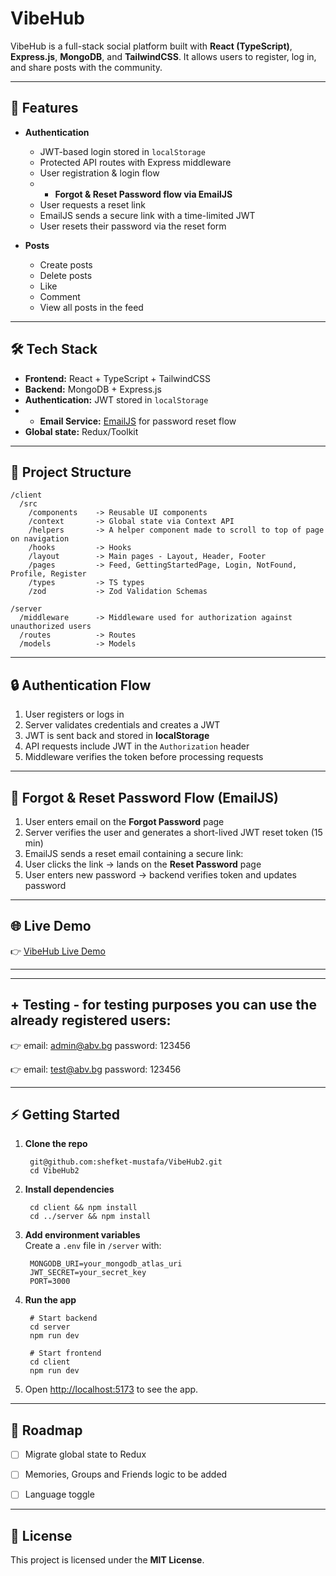 # VibeHub

VibeHub is a full-stack social platform built with **React (TypeScript)**, **Express.js**, **MongoDB**, and **TailwindCSS**. It allows users to register, log in, and share posts with the community.

---

## 🚀 Features

- **Authentication**
  - JWT-based login stored in `localStorage`
  - Protected API routes with Express middleware
  - User registration & login flow
  -  - **Forgot & Reset Password flow via EmailJS**
    - User requests a reset link
    - EmailJS sends a secure link with a time-limited JWT
    - User resets their password via the reset form

- **Posts**
  - Create posts
  - Delete posts
  - Like
  - Comment
  - View all posts in the feed

---

## 🛠️ Tech Stack

- **Frontend:** React + TypeScript + TailwindCSS  
- **Backend:** MongoDB + Express.js 
- **Authentication:** JWT stored in `localStorage`
- - **Email Service:** [EmailJS](https://www.emailjs.com/) for password reset flow
- **Global state:** Redux/Toolkit

---

## 📂 Project Structure

    /client
      /src
        /components    -> Reusable UI components
        /context       -> Global state via Context API
        /helpers       -> A helper component made to scroll to top of page on navigation
        /hooks         -> Hooks
        /layout        -> Main pages - Layout, Header, Footer
        /pages         -> Feed, GettingStartedPage, Login, NotFound, Profile, Register
        /types         -> TS types
        /zod           -> Zod Validation Schemas

    /server
      /middleware      -> Middleware used for authorization against unauthorized users
      /routes          -> Routes
      /models          -> Models
       
        

---

## 🔒 Authentication Flow

1. User registers or logs in  
2. Server validates credentials and creates a JWT  
3. JWT is sent back and stored in **localStorage**  
4. API requests include JWT in the `Authorization` header  
5. Middleware verifies the token before processing requests  

---

## 🔑 Forgot & Reset Password Flow (EmailJS)

1. User enters email on the **Forgot Password** page  
2. Server verifies the user and generates a short-lived JWT reset token (15 min)  
3. EmailJS sends a reset email containing a secure link:
4. User clicks the link → lands on the **Reset Password** page  
5. User enters new password → backend verifies token and updates password  

---

## 🌐 Live Demo

👉 [VibeHub Live Demo](https://vibe-hub2.vercel.app/)


---

---

## + Testing - for testing purposes you can use the already registered users:

👉 email: admin@abv.bg
  password: 123456

  👉 email: test@abv.bg
  password: 123456


---

## ⚡ Getting Started

1. **Clone the repo**

        git@github.com:shefket-mustafa/VibeHub2.git
        cd VibeHub2

2. **Install dependencies**

        cd client && npm install
        cd ../server && npm install

3. **Add environment variables**  
   Create a `.env` file in `/server` with:

        MONGODB_URI=your_mongodb_atlas_uri
        JWT_SECRET=your_secret_key
        PORT=3000

4. **Run the app**

        # Start backend
        cd server
        npm run dev

        # Start frontend
        cd client
        npm run dev

5. Open [http://localhost:5173](http://localhost:5173) to see the app.  

---

## 📌 Roadmap

- [ ] Migrate global state to Redux
- [ ] Memories, Groups and Friends logic to be added
- [ ] Language toggle


---


## 📜 License

This project is licensed under the **MIT License**.
